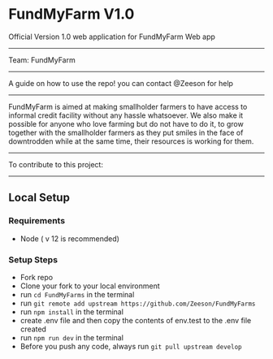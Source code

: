 # FundMyFarm V1.0

Official Version 1.0 web application for FundMyFarm Web app

---

Team: FundMyFarm

---
A guide on how to use the repo!
you can contact @Zeeson for help

---

FundMyFarm is aimed at making smallholder farmers to have access to informal credit facility without any hassle whatsoever. We also make it possible for anyone who love farming but do not have to do it, to grow together with the smallholder farmers as they put smiles in the face of downtrodden while at the same time, their resources is working for them.   

---

To contribute to this project:

---

## Local Setup
###  Requirements
* Node ( v 12 is recommended)

### Setup Steps
* Fork repo
* Clone your fork to your local environment
* run `cd FundMyFarms` in the terminal
* run `git remote add upstream https://github.com/Zeeson/FundMyFarms`
* run `npm install` in the terminal
* create .env file and then copy the contents of env.test to the .env file created
* run `npm run dev` in the terminal
* Before you push any code, always run `git pull upstream develop`
